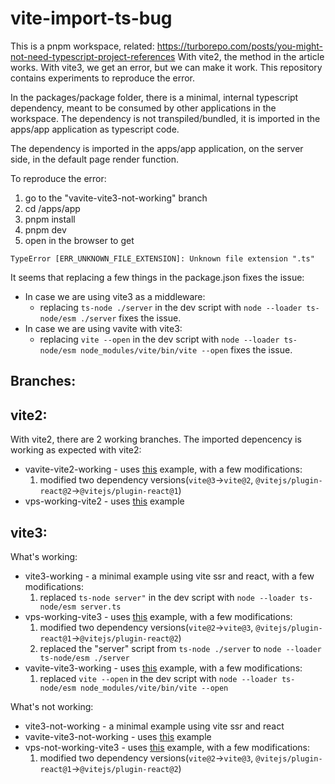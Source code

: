 # vite-import-ts-bug

This is a pnpm workspace, related: https://turborepo.com/posts/you-might-not-need-typescript-project-references
With vite2, the method in the article works. With vite3, we get an error, but we can make it work. This repository contains experiments to reproduce the error.

In the packages/package folder, there is a minimal, internal typescript dependency, meant to be consumed by other applications in the workspace. 
The dependency is not transpiled/bundled, it is imported in the apps/app application as typescript code.

The dependency is imported in the apps/app application, on the server side, in the default page render function.

To reproduce the error:
1. go to the "vavite-vite3-not-working" branch
2. cd /apps/app
3. pnpm install
4. pnpm dev
5. open in the browser to get

`TypeError [ERR_UNKNOWN_FILE_EXTENSION]: Unknown file extension ".ts"`

It seems that replacing a few things in the package.json fixes the issue:
 - In case we are using vite3 as a middleware:
    - replacing `ts-node ./server` in the dev script with `node --loader ts-node/esm ./server` fixes the issue.
 - In case we are using vavite with vite3:
    - replacing `vite --open` in the dev script with `node --loader ts-node/esm node_modules/vite/bin/vite --open` fixes the issue.

Branches:
---
vite2:
---
  With vite2, there are 2 working branches. The imported depencency is working as expected with vite2:
  - vavite-vite2-working - uses [this](https://github.com/cyco130/vavite/tree/main/examples/vite-plugin-ssr) example, with a few modifications:
    1. modified two dependency versions(`vite@3`->`vite@2`, `@vitejs/plugin-react@2`->`@vitejs/plugin-react@1`)
  - vps-working-vite2 - uses [this](https://github.com/brillout/vite-plugin-ssr/blob/main/boilerplates/boilerplate-react-ts) example
  
vite3:
---
  What's working:  
   - vite3-working - a minimal example using vite ssr and react, with a few modifications:
      1. replaced `ts-node server"` in the dev script with `node --loader ts-node/esm server.ts`
   - vps-working-vite3 - uses [this](https://github.com/brillout/vite-plugin-ssr/blob/main/boilerplates/boilerplate-react-ts) example, with a few modifications:
      1. modified two dependency versions(`vite@2`->`vite@3`, `@vitejs/plugin-react@1`->`@vitejs/plugin-react@2`)
      2. replaced the "server" script from `ts-node ./server` to `node --loader ts-node/esm ./server`   
   - vavite-vite3-working - uses [this](https://github.com/cyco130/vavite/tree/main/examples/vite-plugin-ssr) example, with a few modifications:
      1. replaced `vite --open` in the dev script with `node --loader ts-node/esm node_modules/vite/bin/vite --open`
   
  What's not working:  
   - vite3-not-working - a minimal example using vite ssr and react
   - vavite-vite3-not-working - uses [this](https://github.com/cyco130/vavite/tree/main/examples/vite-plugin-ssr) example
   - vps-not-working-vite3 - uses [this](https://github.com/brillout/vite-plugin-ssr/blob/main/boilerplates/boilerplate-react-ts) example, with a few modifications:
      1. modified two dependency versions(`vite@2`->`vite@3`, `@vitejs/plugin-react@1`->`@vitejs/plugin-react@2`)
  
